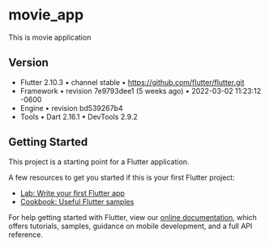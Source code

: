 # movie_app

This is movie application

## Version
- Flutter 2.10.3 • channel stable • https://github.com/flutter/flutter.git
- Framework • revision 7e9793dee1 (5 weeks ago) • 2022-03-02 11:23:12 -0600
- Engine • revision bd539267b4
- Tools • Dart 2.16.1 • DevTools 2.9.2

## Getting Started

This project is a starting point for a Flutter application.

A few resources to get you started if this is your first Flutter project:

- [Lab: Write your first Flutter app](https://flutter.dev/docs/get-started/codelab)
- [Cookbook: Useful Flutter samples](https://flutter.dev/docs/cookbook)

For help getting started with Flutter, view our
[online documentation](https://flutter.dev/docs), which offers tutorials,
samples, guidance on mobile development, and a full API reference.
